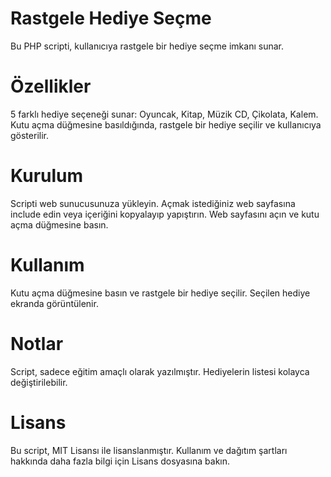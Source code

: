 # Rastgele Hediye Seçme
Bu PHP scripti, kullanıcıya rastgele bir hediye seçme imkanı sunar.

# Özellikler
5 farklı hediye seçeneği sunar: Oyuncak, Kitap, Müzik CD, Çikolata, Kalem.
Kutu açma düğmesine basıldığında, rastgele bir hediye seçilir ve kullanıcıya gösterilir.
# Kurulum
Scripti web sunucusunuza yükleyin.
Açmak istediğiniz web sayfasına include edin veya içeriğini kopyalayıp yapıştırın.
Web sayfasını açın ve kutu açma düğmesine basın.
# Kullanım
Kutu açma düğmesine basın ve rastgele bir hediye seçilir. Seçilen hediye ekranda görüntülenir.

# Notlar
Script, sadece eğitim amaçlı olarak yazılmıştır.
Hediyelerin listesi kolayca değiştirilebilir.
# Lisans
Bu script, MIT Lisansı ile lisanslanmıştır. Kullanım ve dağıtım şartları hakkında daha fazla bilgi için Lisans dosyasına bakın.
